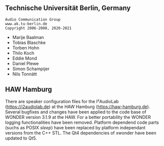 ## Technische Universität Berlin, Germany

    Audio Communication Group
    www.ak.tu-berlin.de
    Copyright 2006-2008, 2020-2021

- Marije Baalman
- Tobias Blaschke
- Torben Hohn
- Thilo Koch
- Eddie Mond
- Daniel Plewe 
- Simon Schampijer
- Nils Tonnätt

## HAW Hamburg

There are speaker configuration files for the I²AudioLab (https://i2audiolab.de) at the HAW Hamburg (https://haw-hamburg.de).
Several bugfixes and changes have been applied to the code base of WONDER version 3.1.9 at the HAW.
For a better portability the WONDER logging functionalities have been removed.
Platform dependend code parts (suchs as POSIX *sleep*) have been replaced by platform independant versions from the C++ STL.
The Qt4 dependencies of xwonder have been updated to Qt5.

